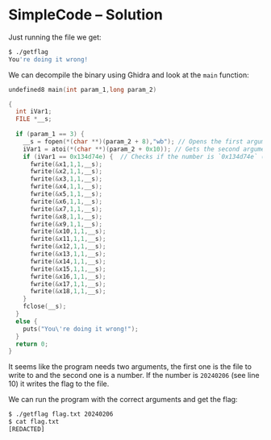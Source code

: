 # SimpleCode – Solution

Just running the file we get:

```bash
$ ./getflag 
You're doing it wrong!
```

We can decompile the binary using Ghidra and look at the `main` function:

```c
undefined8 main(int param_1,long param_2)

{
  int iVar1;
  FILE *__s;
  
  if (param_1 == 3) {
    __s = fopen(*(char **)(param_2 + 8),"wb"); // Opens the first argument as file
    iVar1 = atoi(*(char **)(param_2 + 0x10)); // Gets the second argument as number
    if (iVar1 == 0x134d74e) {  // Checks if the number is `0x134d74e` (`20240206` in decimal)
      fwrite(&x1,1,1,__s);
      fwrite(&x2,1,1,__s);
      fwrite(&x3,1,1,__s);
      fwrite(&x4,1,1,__s);
      fwrite(&x5,1,1,__s);
      fwrite(&x6,1,1,__s);
      fwrite(&x7,1,1,__s);
      fwrite(&x8,1,1,__s);
      fwrite(&x9,1,1,__s);
      fwrite(&x10,1,1,__s);
      fwrite(&x11,1,1,__s);
      fwrite(&x12,1,1,__s);
      fwrite(&x13,1,1,__s);
      fwrite(&x14,1,1,__s);
      fwrite(&x15,1,1,__s);
      fwrite(&x16,1,1,__s);
      fwrite(&x17,1,1,__s);
      fwrite(&x18,1,1,__s);
    }
    fclose(__s);
  }
  else {
    puts("You\'re doing it wrong!");
  }
  return 0;
}
```

It seems like the program needs two arguments, the first one is the file to write to and the second one is a number. If the number is `20240206` (see line 10) it writes the flag to the file.

We can run the program with the correct arguments and get the flag:

```bash
$ ./getflag flag.txt 20240206
$ cat flag.txt 
[REDACTED]
```
